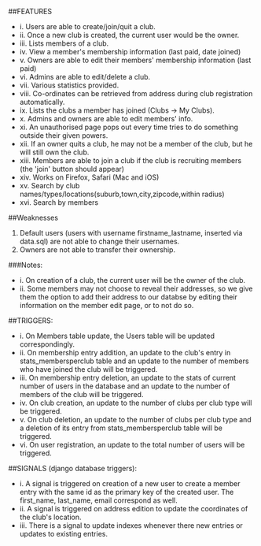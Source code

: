 ##FEATURES
* i. Users are able to create/join/quit a club.
* ii. Once a new club is created, the current user would be the owner.
* iii. Lists members of a club.
* iv. View a member's membership information (last paid, date joined)
* v. Owners are able to edit their members' membership information (last paid)
* vi. Admins are able to edit/delete a club.
* vii. Various statistics provided.
* viii. Co-ordinates can be retrieved from address during club registration automatically.
* ix. Lists the clubs a member has joined (Clubs -> My Clubs).
* x. Admins and owners are able to edit members' info.
* xi. An unauthorised page pops out every time tries to do something outside their given powers.
* xii. If an owner quits a club, he may not be a member of the club, but he will still own the club.
* xiii. Members are able to join a club if the club is recruiting members (the 'join' button should appear)
* xiv. Works on Firefox, Safari (Mac and iOS) 
* xv. Search by club names/types/locations(suburb,town,city,zipcode,within radius)
* xvi. Search by members 

##Weaknesses
1. Default users (users with username firstname_lastname, inserted via data.sql) are not able to change their usernames.
2. Owners are not able to transfer their ownership.

###Notes:
* i. On creation of a club, the current user will be the owner of the club.
* ii. Some members may not choose to reveal their addresses, so we give them the option to add their address to our databse by editing their information on the member edit page, or to not do so.

##TRIGGERS:
* i. On Members table update, the Users table will be updated correspondingly.
* ii. On membership entry addition, an update to the club's entry in stats_membersperclub table and an update to the number of members who have joined the club will be triggered.
* iii. On membership entry deletion, an update to the stats of current number of users in the database and an update to the number of members of the club will be triggered.
* iv. On club creation, an update to the number of clubs per club type will be triggered.
* v. On club deletion, an update to the number of clubs per club type and a deletion of its entry from stats_membersperclub table will be triggered.
* vi. On user registration, an update to the total number of users will be triggered.

##SIGNALS (django database triggers):
* i. A signal is triggered on creation of a new user to create a member entry with the same id as the primary key of the created user. The first_name, last_name, email correspond as well.
* ii. A signal is triggered on address edition to update the coordinates of the club's location.
* iii. There is a signal to update indexes whenever there new entries or updates to existing entries.

